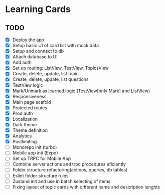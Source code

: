 # Learning Cards

## TODO

- [x] Deploy the app
- [x] Setup basic UI of card list with mock data
- [x] Setup and connect to db
- [x] Attach database to UI
- [x] Add auth
- [x] Set up routing: ListView, TestView, TopicsView
- [x] Create, delete, update, list topic
- [x] Create, delete, update, list questions
- [x] TestView logic
- [x] Mark/Unmark as learned logic (TestView[only Mark] and ListView)
- [x] Responsiveness
- [x] Main page scafold
- [x] Protected routes
- [x] Prod auth
- [x] Localization
- [x] Dark theme
- [x] Theme definition
- [x] Analytics
- [x] Postlimiting
- [ ] Monorepo init (turbo)
- [ ] Mobile app init (Expo)
- [ ] Set up TRPC for Mobile App
- [ ] Combine server actions and trpc procedures eficiently
- [ ] Folder structure refactoring(actions, queries, db tables)
- [ ] Eslint folder structure rules
- [ ] Zustand init and use in batch selecting of items
- [ ] Fixing layout of topic cards with different name and description lenghts
